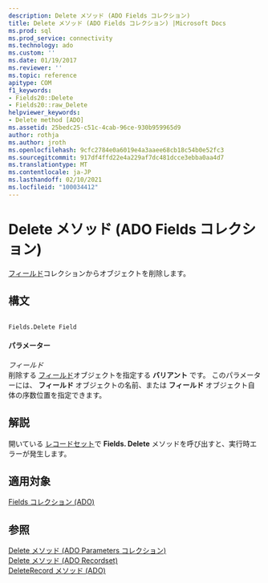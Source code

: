 ```yaml
---
description: Delete メソッド (ADO Fields コレクション)
title: Delete メソッド (ADO Fields コレクション) |Microsoft Docs
ms.prod: sql
ms.prod_service: connectivity
ms.technology: ado
ms.custom: ''
ms.date: 01/19/2017
ms.reviewer: ''
ms.topic: reference
apitype: COM
f1_keywords:
- Fields20::Delete
- Fields20::raw_Delete
helpviewer_keywords:
- Delete method [ADO]
ms.assetid: 25bedc25-c51c-4cab-96ce-930b959965d9
author: rothja
ms.author: jroth
ms.openlocfilehash: 9cfc2784e0a6019e4a3aaee68cb18c54b0e52fc3
ms.sourcegitcommit: 917df4ffd22e4a229af7dc481dcce3ebba0aa4d7
ms.translationtype: MT
ms.contentlocale: ja-JP
ms.lasthandoff: 02/10/2021
ms.locfileid: "100034412"
---
```

# <a name="delete-method-ado-fields-collection"></a>Delete メソッド (ADO Fields コレクション)
[フィールド](../../../ado/reference/ado-api/fields-collection-ado.md)コレクションからオブジェクトを削除します。  
  
## <a name="syntax"></a>構文  
  
```  
  
Fields.Delete Field  
```  
  
#### <a name="parameters"></a>パラメーター  
 *フィールド*  
 削除する [フィールド](../../../ado/reference/ado-api/field-object.md)オブジェクトを指定する **バリアント** です。 このパラメーターには、 **フィールド** オブジェクトの名前、または **フィールド** オブジェクト自体の序数位置を指定できます。  
  
## <a name="remarks"></a>解説  
 開いている [レコードセット](../../../ado/reference/ado-api/recordset-object-ado.md)で **Fields. Delete** メソッドを呼び出すと、実行時エラーが発生します。  
  
## <a name="applies-to"></a>適用対象  
 [Fields コレクション (ADO)](../../../ado/reference/ado-api/fields-collection-ado.md)  
  
## <a name="see-also"></a>参照  
 [Delete メソッド (ADO Parameters コレクション)](../../../ado/reference/ado-api/delete-method-ado-parameters-collection.md)   
 [Delete メソッド (ADO Recordset)](../../../ado/reference/ado-api/delete-method-ado-recordset.md)   
 [DeleteRecord メソッド (ADO)](../../../ado/reference/ado-api/deleterecord-method-ado.md)
